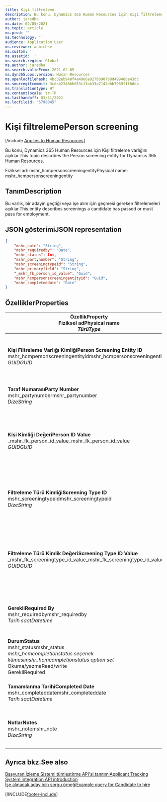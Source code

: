```yaml
---
title: Kişi filtreleme
description: Bu konu, Dynamics 365 Human Resources için Kişi filtreleme varlığını açıklar.
author: jaredha
ms.date: 02/05/2021
ms.topic: article
ms.prod: ''
ms.technology: ''
audience: Application User
ms.reviewer: anbichse
ms.custom: ''
ms.assetid: ''
ms.search.region: Global
ms.author: jaredha
ms.search.validFrom: 2021-02-05
ms.dyn365.ops.version: Human Resources
ms.openlocfilehash: 4bc32eb948f4a4966a927b0907b8d499486e43dc
ms.sourcegitcommit: 3cdc42346bb653c13ab33a7142dbb7969f1f6dda
ms.translationtype: HT
ms.contentlocale: tr-TR
ms.lasthandoff: 03/31/2021
ms.locfileid: "5798045"
---
```

# <a name="person-screening"></a><span data-ttu-id="361e4-103">Kişi filtreleme</span><span class="sxs-lookup"><span data-stu-id="361e4-103">Person screening</span></span>

[!include [Applies to Human Resources](../includes/applies-to-hr.md)]

<span data-ttu-id="361e4-104">Bu konu, Dynamics 365 Human Resources için Kişi filtreleme varlığını açıklar.</span><span class="sxs-lookup"><span data-stu-id="361e4-104">This topic describes the Person screening entity for Dynamics 365 Human Resources.</span></span>

<span data-ttu-id="361e4-105">Fiziksel ad: mshr_hcmpersonscreeningentity</span><span class="sxs-lookup"><span data-stu-id="361e4-105">Physical name: mshr_hcmpersonscreeningentity</span></span>

## <a name="description"></a><span data-ttu-id="361e4-106">Tanım</span><span class="sxs-lookup"><span data-stu-id="361e4-106">Description</span></span>

<span data-ttu-id="361e4-107">Bu varlık, bir adayın geçtiği veya işe alım için geçmesi gereken filtrelemeleri açıklar.</span><span class="sxs-lookup"><span data-stu-id="361e4-107">This entity describes screenings a candidate has passed or must pass for employment.</span></span>

## <a name="json-representation"></a><span data-ttu-id="361e4-108">JSON gösterimi</span><span class="sxs-lookup"><span data-stu-id="361e4-108">JSON representation</span></span>

```json
{
    "mshr_note": "String",
    "mshr_requiredby": "Date",
    "mshr_status": Int,
    "mshr_partynumber": "String",
    "mshr_screeningtypeid": "String",
    "mshr_primaryfield": "String",
    "_mshr_fk_person_id_value": "Guid",
    "mshr_hcmpersonscreeningentityid": "Guid",
    "mshr_completeddate": "Date"
}
```

## <a name="properties"></a><span data-ttu-id="361e4-109">Özellikler</span><span class="sxs-lookup"><span data-stu-id="361e4-109">Properties</span></span>

| <span data-ttu-id="361e4-110">Özellik</span><span class="sxs-lookup"><span data-stu-id="361e4-110">Property</span></span><br><span data-ttu-id="361e4-111">**Fiziksel ad**</span><span class="sxs-lookup"><span data-stu-id="361e4-111">**Physical name**</span></span><br><span data-ttu-id="361e4-112">**_Türü_**</span><span class="sxs-lookup"><span data-stu-id="361e4-112">**_Type_**</span></span> | <span data-ttu-id="361e4-113">Kullan</span><span class="sxs-lookup"><span data-stu-id="361e4-113">Use</span></span> | <span data-ttu-id="361e4-114">Tanım</span><span class="sxs-lookup"><span data-stu-id="361e4-114">Description</span></span> |
| --- | --- | --- |
| <span data-ttu-id="361e4-115">**Kişi Filtreleme Varlığı Kimliği**</span><span class="sxs-lookup"><span data-stu-id="361e4-115">**Person Screening Entity ID**</span></span><br><span data-ttu-id="361e4-116">mshr_hcmpersonscreeningentityid</span><span class="sxs-lookup"><span data-stu-id="361e4-116">mshr_hcmpersonscreeningentityid</span></span><br><span data-ttu-id="361e4-117">*GUID*</span><span class="sxs-lookup"><span data-stu-id="361e4-117">*GUID*</span></span> | <span data-ttu-id="361e4-118">Salt okunur</span><span class="sxs-lookup"><span data-stu-id="361e4-118">Read-only</span></span><br><span data-ttu-id="361e4-119">Gerekli</span><span class="sxs-lookup"><span data-stu-id="361e4-119">Required</span></span><br><span data-ttu-id="361e4-120">Sistem tarafından oluşturulan</span><span class="sxs-lookup"><span data-stu-id="361e4-120">System-generated</span></span> | <span data-ttu-id="361e4-121">Kişi filtreleme kaydı için benzersiz birincil tanımlayıcı.</span><span class="sxs-lookup"><span data-stu-id="361e4-121">Unique primary identifier for the person screening record.</span></span> |
| <span data-ttu-id="361e4-122">**Taraf Numarası**</span><span class="sxs-lookup"><span data-stu-id="361e4-122">**Party Number**</span></span><br><span data-ttu-id="361e4-123">mshr_partynumber</span><span class="sxs-lookup"><span data-stu-id="361e4-123">mshr_partynumber</span></span><br><span data-ttu-id="361e4-124">*Dize*</span><span class="sxs-lookup"><span data-stu-id="361e4-124">*String*</span></span> | <span data-ttu-id="361e4-125">Okuma/yazma</span><span class="sxs-lookup"><span data-stu-id="361e4-125">Read/write</span></span><br><span data-ttu-id="361e4-126">Gerekli</span><span class="sxs-lookup"><span data-stu-id="361e4-126">Required</span></span> | <span data-ttu-id="361e4-127">Adayla ilişkili taraf (kişi) numarası.</span><span class="sxs-lookup"><span data-stu-id="361e4-127">The party (person) number associated with the candidate.</span></span> |
| <span data-ttu-id="361e4-128">**Kişi Kimliği Değeri**</span><span class="sxs-lookup"><span data-stu-id="361e4-128">**Person ID Value**</span></span><br><span data-ttu-id="361e4-129">_mshr_fk_person_id_value</span><span class="sxs-lookup"><span data-stu-id="361e4-129">_mshr_fk_person_id_value</span></span><br><span data-ttu-id="361e4-130">*GUID*</span><span class="sxs-lookup"><span data-stu-id="361e4-130">*GUID*</span></span> | <span data-ttu-id="361e4-131">Salt okunur</span><span class="sxs-lookup"><span data-stu-id="361e4-131">Read-only</span></span><br><span data-ttu-id="361e4-132">Gerekli</span><span class="sxs-lookup"><span data-stu-id="361e4-132">Required</span></span><br><span data-ttu-id="361e4-133">Yabancı anahtar: mshr_dirpersonentity içindeki mshr_dirpersonentityid</span><span class="sxs-lookup"><span data-stu-id="361e4-133">Foreign key: mshr_dirpersonentityid of mshr_dirpersonentity</span></span> | <span data-ttu-id="361e4-134">Taraf (kişi) varlık kaydının sistem tarafından oluşturulan tanımlayıcısı.</span><span class="sxs-lookup"><span data-stu-id="361e4-134">The system-generated identifier of the party (person) entity record.</span></span> |
| <span data-ttu-id="361e4-135">**Filtreleme Türü Kimliği**</span><span class="sxs-lookup"><span data-stu-id="361e4-135">**Screening Type ID**</span></span><br><span data-ttu-id="361e4-136">mshr_screeningtypeid</span><span class="sxs-lookup"><span data-stu-id="361e4-136">mshr_screeningtypeid</span></span><br><span data-ttu-id="361e4-137">*Dize*</span><span class="sxs-lookup"><span data-stu-id="361e4-137">*String*</span></span> | <span data-ttu-id="361e4-138">Okuma/yazma</span><span class="sxs-lookup"><span data-stu-id="361e4-138">Read/write</span></span><br><span data-ttu-id="361e4-139">Gerekli</span><span class="sxs-lookup"><span data-stu-id="361e4-139">Required</span></span><br><span data-ttu-id="361e4-140">Yabancı anahtar: Filtreleme Türü</span><span class="sxs-lookup"><span data-stu-id="361e4-140">Foreign key: ScreeningType</span></span> | <span data-ttu-id="361e4-141">Human Resources'da tanımlanan filtreleme türünün tanımlayıcısı.</span><span class="sxs-lookup"><span data-stu-id="361e4-141">The identifier of the screening type defined in Human Resources.</span></span> |
| <span data-ttu-id="361e4-142">**Filtreleme Türü Kimlik Değeri**</span><span class="sxs-lookup"><span data-stu-id="361e4-142">**Screening Type ID Value**</span></span><br><span data-ttu-id="361e4-143">_mshr_fk_screeningtype_id_value</span><span class="sxs-lookup"><span data-stu-id="361e4-143">_mshr_fk_screeningtype_id_value</span></span><br><span data-ttu-id="361e4-144">*GUID*</span><span class="sxs-lookup"><span data-stu-id="361e4-144">*GUID*</span></span> | <span data-ttu-id="361e4-145">Salt okunur</span><span class="sxs-lookup"><span data-stu-id="361e4-145">Read-only</span></span><br><span data-ttu-id="361e4-146">Gerekli</span><span class="sxs-lookup"><span data-stu-id="361e4-146">Required</span></span><br><span data-ttu-id="361e4-147">Yabancı anahtar: mshr_hcmscreeningtypeentity içindeki mshr_hcmscreeningtypeentityid</span><span class="sxs-lookup"><span data-stu-id="361e4-147">Foreign key: mshr_hcmscreeningtypeentityid of mshr_hcmscreeningtypeentity</span></span> | <span data-ttu-id="361e4-148">İlişkili varlıktaki filtreleme türü kaydı için sistem tarafından oluşturulan tanımlayıcı.</span><span class="sxs-lookup"><span data-stu-id="361e4-148">System-generated identifier for the screening type record in the associated entity.</span></span> |
| <span data-ttu-id="361e4-149">**Gerekli**</span><span class="sxs-lookup"><span data-stu-id="361e4-149">**Required By**</span></span><br><span data-ttu-id="361e4-150">mshr_requiredby</span><span class="sxs-lookup"><span data-stu-id="361e4-150">mshr_requiredby</span></span><br><span data-ttu-id="361e4-151">*Tarih saat*</span><span class="sxs-lookup"><span data-stu-id="361e4-151">*Datetime*</span></span> | <span data-ttu-id="361e4-152">Okuma/yazma</span><span class="sxs-lookup"><span data-stu-id="361e4-152">Read/write</span></span><br><span data-ttu-id="361e4-153">İsteğe bağlı</span><span class="sxs-lookup"><span data-stu-id="361e4-153">Optional</span></span> | <span data-ttu-id="361e4-154">Filtrelemenin tamamlanması gereken tarih.</span><span class="sxs-lookup"><span data-stu-id="361e4-154">The date by which the screening is required to be completed.</span></span> |
| <span data-ttu-id="361e4-155">**Durum**</span><span class="sxs-lookup"><span data-stu-id="361e4-155">**Status**</span></span><br><span data-ttu-id="361e4-156">mshr_status</span><span class="sxs-lookup"><span data-stu-id="361e4-156">mshr_status</span></span><br><span data-ttu-id="361e4-157">*mshr_hcmcompletionstatus seçenek kümesi*</span><span class="sxs-lookup"><span data-stu-id="361e4-157">*mshr_hcmcompletionstatus option set*</span></span><br><span data-ttu-id="361e4-158">Okuma/yazma</span><span class="sxs-lookup"><span data-stu-id="361e4-158">Read/write</span></span><br><span data-ttu-id="361e4-159">Gerekli</span><span class="sxs-lookup"><span data-stu-id="361e4-159">Required</span></span> | <span data-ttu-id="361e4-160">Filtreleme için adayın durumunu sağlar.</span><span class="sxs-lookup"><span data-stu-id="361e4-160">Provides the candidate’s status for the screening.</span></span> |
| <span data-ttu-id="361e4-161">**Tamamlanma Tarihi**</span><span class="sxs-lookup"><span data-stu-id="361e4-161">**Completed Date**</span></span><br><span data-ttu-id="361e4-162">mshr_completeddate</span><span class="sxs-lookup"><span data-stu-id="361e4-162">mshr_completeddate</span></span><br><span data-ttu-id="361e4-163">*Tarih saat*</span><span class="sxs-lookup"><span data-stu-id="361e4-163">*Datetime*</span></span> | <span data-ttu-id="361e4-164">Okuma/yazma</span><span class="sxs-lookup"><span data-stu-id="361e4-164">Read/write</span></span><br><span data-ttu-id="361e4-165">İsteğe bağlı</span><span class="sxs-lookup"><span data-stu-id="361e4-165">Optional</span></span> | <span data-ttu-id="361e4-166">Filtrelemenin tamamlandığı tarih.</span><span class="sxs-lookup"><span data-stu-id="361e4-166">The date the screening was completed.</span></span> |
| <span data-ttu-id="361e4-167">**Notlar**</span><span class="sxs-lookup"><span data-stu-id="361e4-167">**Notes**</span></span><br><span data-ttu-id="361e4-168">mshr_note</span><span class="sxs-lookup"><span data-stu-id="361e4-168">mshr_note</span></span><br><span data-ttu-id="361e4-169">*Dize*</span><span class="sxs-lookup"><span data-stu-id="361e4-169">*String*</span></span> | <span data-ttu-id="361e4-170">Okuma/yazma</span><span class="sxs-lookup"><span data-stu-id="361e4-170">Read/write</span></span><br><span data-ttu-id="361e4-171">İsteğe bağlı</span><span class="sxs-lookup"><span data-stu-id="361e4-171">Optional</span></span> | <span data-ttu-id="361e4-172">Yöneticileri ve işe alanları işe alımda kullanılacak notlar.</span><span class="sxs-lookup"><span data-stu-id="361e4-172">Notes for use by hiring managers and recruiters.</span></span> |

## <a name="see-also"></a><span data-ttu-id="361e4-173">Ayrıca bkz.</span><span class="sxs-lookup"><span data-stu-id="361e4-173">See also</span></span>

[<span data-ttu-id="361e4-174">Başvuran İzleme Sistemi tümleştirme API'si tanıtımı</span><span class="sxs-lookup"><span data-stu-id="361e4-174">Applicant Tracking System integration API introduction</span></span>](hr-admin-integration-ats-api-introduction.md)<br>
[<span data-ttu-id="361e4-175">İşe alınacak aday için sorgu örneği</span><span class="sxs-lookup"><span data-stu-id="361e4-175">Example query for Candidate to hire</span></span>](hr-admin-integration-ats-api-candidate-to-hire-example-query.md)



[!INCLUDE[footer-include](../includes/footer-banner.md)]